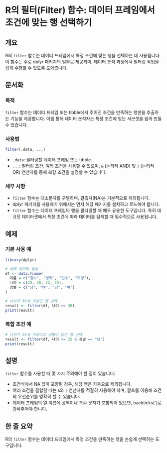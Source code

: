 <!--
Meta Description: # R의 필터(Filter) 함수: 데이터 프레임에서 조건에 맞는 행 선택하기 ## 개요 R의 `filter` 함수는 데이터 프레임에서 특정 조건에 맞는 행을 선택하는 데 사용됩니다. 이 함수는 주로 dplyr 패키지의 일부로 제공되며, 데이터 분석 과정에서 필터링 작...
Meta Keywords: filter, 데이터, 함수는, 조건을, 조건에
-->

# R의 필터(Filter) 함수: 데이터 프레임에서 조건에 맞는 행 선택하기

## 개요
R의 `filter` 함수는 데이터 프레임에서 특정 조건에 맞는 행을 선택하는 데 사용됩니다. 이 함수는 주로 dplyr 패키지의 일부로 제공되며, 데이터 분석 과정에서 필터링 작업을 쉽게 수행할 수 있도록 도와줍니다.

## 문서화
### 목적
`filter` 함수는 데이터 프레임 또는 tibble에서 주어진 조건을 만족하는 행만을 추출하는 기능을 제공합니다. 이를 통해 데이터 분석자는 특정 조건에 맞는 서브셋을 쉽게 만들 수 있습니다.

### 사용법
```R
filter(.data, ...)
```

- `.data`: 필터링할 데이터 프레임 또는 tibble.
- `...`: 필터링 조건. 여러 조건을 사용할 수 있으며, `&` (논리적 AND) 및 `|` (논리적 OR) 연산자를 통해 복합 조건을 설정할 수 있습니다.

### 세부 사항
- `filter` 함수는 대소문자를 구별하며, 결측치(NA)는 기본적으로 제외됩니다.
- dplyr 패키지를 사용하기 위해서는 먼저 해당 패키지를 설치하고 로드해야 합니다.
- `filter` 함수는 데이터 프레임의 행을 필터링할 때 매우 유용한 도구입니다. 특히 대규모 데이터셋에서 특정 조건에 따라 데이터를 탐색할 때 필수적으로 사용됩니다.

## 예제
### 기본 사용 예
```R
library(dplyr)

# 예제 데이터 생성
df <- data.frame(
  이름 = c("철수", "영희", "민수", "지영"),
  나이 = c(25, 30, 22, 35),
  성별 = c("남", "여", "남", "여")
)

# 나이가 30세 이상인 행 선택
result <- filter(df, 나이 >= 30)
print(result)
```

### 복합 조건 예
```R
# 나이가 25세 이상이고 성별이 남인 행 선택
result <- filter(df, 나이 >= 25 & 성별 == "남")
print(result)
```

## 설명
`filter` 함수를 사용할 때 몇 가지 주의해야 할 점이 있습니다:
- 조건식에서 NA 값이 포함된 경우, 해당 행은 자동으로 제외됩니다.
- 여러 조건을 결합할 때는 `&`와 `|` 연산자를 적절히 사용해야 하며, 괄호를 이용해 조건의 우선순위를 명확히 할 수 있습니다.
- 데이터 프레임의 열 이름에 공백이나 특수 문자가 포함되어 있으면, backticks(`)로 감싸주어야 합니다.

## 한 줄 요약
R의 `filter` 함수는 데이터 프레임에서 특정 조건을 만족하는 행을 손쉽게 선택하는 도구입니다.